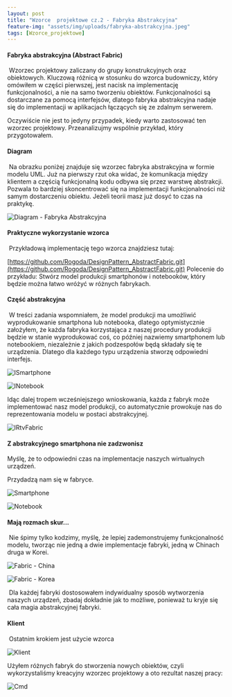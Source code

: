 ```yaml
---
layout: post
title: "Wzorce  projektowe cz.2 - Fabryka Abstrakcyjna"
feature-img: "assets/img/uploads/fabryka-abstrakcyjna.jpeg"
tags: [Wzorce_projektowe]
---
```


#### Fabryka abstrakcyjna (Abstract Fabric)


&nbsp;Wzorzec projektowy zaliczany do grupy konstrukcyjnych oraz obiektowych. Kluczową różnicą w stosunku do wzorca budowniczy, który omówiłem w części pierwszej, jest nacisk na implementację funkcjonalności, a nie na samo tworzeniu obiektów. Funkcjonalności są dostarczane za pomocą interfejsów, dlatego fabryka abstrakcyjna nadaje się do implementacji w aplikacjach łączących się ze zdalnym serwerem. 

Oczywiście nie jest to jedyny przypadek, kiedy warto zastosować ten wzorzec projektowy. Przeanalizujmy wspólnie przykład, który przygotowałem. 



#### Diagram


&nbsp;Na obrazku poniżej znajduje się wzorzec fabryka abstrakcyjna w formie modelu UML. Już na pierwszy rzut oka widać, że komunikacja między klientem a częścią funkcjonalną kodu odbywa się przez warstwę abstrakcji. Pozwala to bardziej skoncentrować się na implementacji funkcjonalności niż samym dostarczeniu obiektu. Jeżeli teorii masz już dosyć to czas na praktykę.

![Diagram - Fabryka Abstrakcyjna](/assets/img/uploads/fabryka-abstrakcyjna-diagram.jpeg)




#### Praktyczne wykorzystanie wzorca


&nbsp;Przykładową implementację tego wzorca znajdziesz tutaj:

[https://github.com/Rogoda/DesignPattern_AbstractFabric.git](https://github.com/Rogoda/DesignPattern_AbstractFabric.git)
Polecenie do przykładu: Stwórz model produkcji smartphonów i notebooków, który będzie można łatwo wróżyć w różnych fabrykach.



#### Część abstrakcyjna


&nbsp;W treści zadania wspomniałem, że model produkcji ma umożliwić wyprodukowanie smartphona lub notebooka, dlatego optymistycznie założyłem, że każda fabryka korzystająca z naszej procedury produkcji będzie w stanie wyprodukować coś, co później nazwiemy smartphonem lub notebookiem, niezależnie z jakich podzespołów będą składały się te urządzenia. Dlatego dla każdego typu urządzenia stworzę odpowiedni interfejs.

![ISmartphone](/assets/img/uploads/ismartphone.jpeg)

![INotebook](/assets/img/uploads/inotebook.jpeg)

Idąc dalej tropem wcześniejszego wnioskowania, każda z fabryk może implementować nasz model produkcji, co automatycznie prowokuje nas do reprezentowania modelu w postaci abstrakcyjnej. 

![IRtvFabric](/assets/img/uploads/irtvfabric.jpeg)



#### Z abstrakcyjnego smartphona nie zadzwonisz

Myślę, że to odpowiedni czas na implementacje naszych wirtualnych urządzeń.

Przydadzą nam się w fabryce.

![Smartphone](/assets/img/uploads/smartphone.jpeg)

![Notebook](/assets/img/uploads/notebook.jpeg)



#### Mają rozmach skur...

&nbsp;Nie śpimy tylko kodzimy, myślę, że lepiej zademonstrujemy funkcjonalność modelu, tworząc nie jedną a dwie implementacje fabryki, jedną w Chinach druga w Korei.

![Fabric - China](/assets/img/uploads/chinesefabric.jpeg)

![Fabric - Korea](/assets/img/uploads/koreanfabric.jpeg)

&nbsp;Dla każdej fabryki dostosowałem indywidualny sposób wytworzenia naszych urządzeń, zbadaj dokładnie jak to możliwe, ponieważ tu kryje się cała magia abstrakcyjnej fabryki.



#### Klient

&nbsp;Ostatnim krokiem jest użycie wzorca

![Klient](/assets/img/uploads/fabryka-abstrakcyjna-program.jpeg)

Użyłem różnych fabryk do stworzenia nowych obiektów, czyli wykorzystaliśmy kreacyjny wzorzec projektowy a oto rezultat naszej pracy:

![Cmd](/assets/img/uploads/fabryka-abstrakcyjna-cmd.jpeg)


